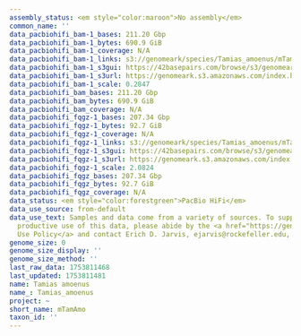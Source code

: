 ```yaml
---
assembly_status: <em style="color:maroon">No assembly</em>
common_name: ''
data_pacbiohifi_bam-1_bases: 211.20 Gbp
data_pacbiohifi_bam-1_bytes: 690.9 GiB
data_pacbiohifi_bam-1_coverage: N/A
data_pacbiohifi_bam-1_links: s3://genomeark/species/Tamias_amoenus/mTamAmo1/genomic_data/pacbio_hifi/<br>
data_pacbiohifi_bam-1_s3gui: https://42basepairs.com/browse/s3/genomeark/species/Tamias_amoenus/mTamAmo1/genomic_data/pacbio_hifi/
data_pacbiohifi_bam-1_s3url: https://genomeark.s3.amazonaws.com/index.html?prefix=species/Tamias_amoenus/mTamAmo1/genomic_data/pacbio_hifi/
data_pacbiohifi_bam-1_scale: 0.2847
data_pacbiohifi_bam_bases: 211.20 Gbp
data_pacbiohifi_bam_bytes: 690.9 GiB
data_pacbiohifi_bam_coverage: N/A
data_pacbiohifi_fqgz-1_bases: 207.34 Gbp
data_pacbiohifi_fqgz-1_bytes: 92.7 GiB
data_pacbiohifi_fqgz-1_coverage: N/A
data_pacbiohifi_fqgz-1_links: s3://genomeark/species/Tamias_amoenus/mTamAmo1/genomic_data/pacbio_hifi/<br>
data_pacbiohifi_fqgz-1_s3gui: https://42basepairs.com/browse/s3/genomeark/species/Tamias_amoenus/mTamAmo1/genomic_data/pacbio_hifi/
data_pacbiohifi_fqgz-1_s3url: https://genomeark.s3.amazonaws.com/index.html?prefix=species/Tamias_amoenus/mTamAmo1/genomic_data/pacbio_hifi/
data_pacbiohifi_fqgz-1_scale: 2.0824
data_pacbiohifi_fqgz_bases: 207.34 Gbp
data_pacbiohifi_fqgz_bytes: 92.7 GiB
data_pacbiohifi_fqgz_coverage: N/A
data_status: <em style="color:forestgreen">PacBio HiFi</em>
data_use_source: from-default
data_use_text: Samples and data come from a variety of sources. To support fair and
  productive use of this data, please abide by the <a href="https://genome10k.soe.ucsc.edu/data-use-policies/">Data
  Use Policy</a> and contact Erich D. Jarvis, ejarvis@rockefeller.edu, with any questions.
genome_size: 0
genome_size_display: ''
genome_size_method: ''
last_raw_data: 1753811468
last_updated: 1753811481
name: Tamias amoenus
name_: Tamias_amoenus
project: ~
short_name: mTamAmo
taxon_id: ''
---
```

